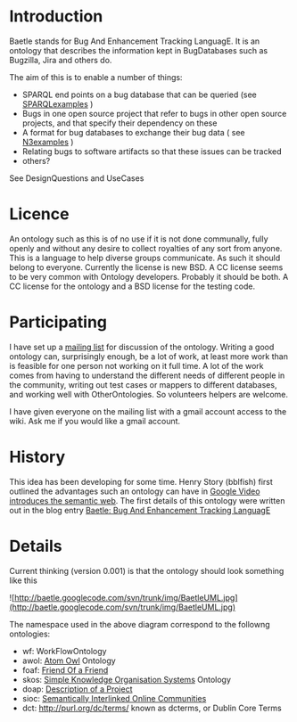 # Introduction #

Baetle stands for Bug And Enhancement Tracking LanguagE. It is an ontology that describes the information kept in BugDatabases such as Bugzilla, Jira and others do.

The aim of this is to enable a number of things:
  * SPARQL end points on a bug database that can be queried (see [SPARQLexamples](SPARQLexamples.md) )
  * Bugs in one open source project that refer to bugs in other open source projects, and that specify their dependency on these
  * A format for bug databases to exchange their bug data ( see [N3examples](N3examples.md) )
  * Relating bugs to software artifacts so that these issues can be tracked
  * others?

See DesignQuestions and UseCases

# Licence #

An ontology such as this is of no use if it is not done communally, fully openly and without any desire to collect royalties of any sort from anyone. This is a language to help diverse groups communicate. As such it should belong to everyone. Currently the license is new BSD. A CC license seems to be very common with Ontology developers. Probably it should be both. A CC license for the ontology and a BSD license for the testing code.

# Participating #

I have set up a [mailing list](http://groups.google.com/group/baetle) for discussion of the ontology. Writing a good ontology can, surprisingly enough, be a lot of work, at least more work than is feasible for one person not working on it full time. A lot of the work comes from having to understand the different needs of different people in the community, writing out test cases or mappers to different databases, and working well with OtherOntologies. So volunteers helpers are welcome.

I have given everyone on the mailing list with a gmail account access to the wiki.  Ask me if you would like a gmail account.

# History #

This idea has been developing for some time.  Henry Story (bblfish) first outlined the advantages such an ontology can have in [Google Video introduces the semantic web](http://blogs.sun.com/bblfish/entry/google_video_introduces_the_semantic). The first details of this ontology were written out in the blog entry [Baetle: Bug And Enhancement Tracking LanguagE](http://blogs.sun.com/bblfish/entry/baetle_bug_and_enhancement_tracking)



# Details #

Current thinking (version 0.001) is that the ontology should look something like this

![http://baetle.googlecode.com/svn/trunk/img/BaetleUML.jpg](http://baetle.googlecode.com/svn/trunk/img/BaetleUML.jpg)

The namespace used in the above diagram correspond to the followng ontologies:

  * wf: WorkFlowOntology
  * awol: [Atom Owl](http://bblfish.net/work/atom-owl/2006-06-06/) Ontology
  * foaf: [Friend Of a Friend](http://xmlns.com/foaf/0.1/)
  * skos: [Simple Knowledge Organisation Systems](http://www.w3.org/2004/02/skos/) Ontology
  * doap: [Description of a Project](http://usefulinc.com/doap/)
  * sioc: [Semantically Interlinked Online Communities](http://rdfs.org/sioc/ns#)
  * dct:  http://purl.org/dc/terms/ known as dcterms, or Dublin Core Terms

